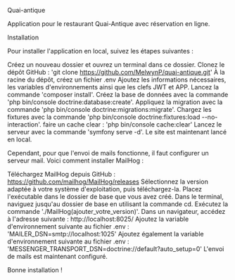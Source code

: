 Quai-antique

Application pour le restaurant Quai-Antique avec réservation en ligne.

Installation

Pour installer l'application en local, suivez les étapes suivantes :

Créez un nouveau dossier et ouvrez un terminal dans ce dossier.
Clonez le dépôt GitHub : 'git clone https://github.com/MelwynP/quai-antique.git'
À la racine du dépôt, créez un fichier .env
Ajoutez les informations nécessaires, les variables d'environnements ainsi que les clefs JWT et APP.
Lancez la commande 'composer install'.
Créez la base de données avec la commande 'php bin/console doctrine:database:create'.
Appliquez la migration avec la commande 'php bin/console doctrine:migrations:migrate'.
Chargez les fixtures avec la commande 'php bin/console doctrine:fixtures:load --no-interaction'.
faire un cache clear : 'php bin/console cache:clear'
Lancez le serveur avec la commande 'symfony serve -d'.
Le site est maintenant lancé en local.

Cependant, pour que l'envoi de mails fonctionne, il faut configurer un serveur mail. 
Voici comment installer MailHog :

Téléchargez MailHog depuis GitHub : https://github.com/mailhog/MailHog/releases
Sélectionnez la version adaptée à votre système d'exploitation, puis téléchargez-la.
Placez l'exécutable dans le dossier de base que vous avez créé.
Dans le terminal, naviguez jusqu'au dossier de base en utilisant la commande cd.
Exécutez la commande './MailHog(ajouter_votre_version)'.
Dans un navigateur, accédez à l'adresse suivante : http://localhost:8025/
Ajoutez la variable d'environnement suivante au fichier .env : 'MAILER_DSN=smtp://localhost:1025'
Ajoutez également la variable d'environnement suivante au fichier .env : 
'MESSENGER_TRANSPORT_DSN=doctrine://default?auto_setup=0'
L'envoi de mails est maintenant configuré.

Bonne installation !

